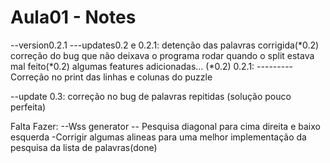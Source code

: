 # Aula01 - Notes
--version0.2.1
---updates0.2 e 0.2.1:
	detenção das palavras corrigida(*0.2)
	correção do bug que não deixava o programa rodar quando o split estava mal feito(*0.2)
	algumas features adicionadas... (*0.2)
	0.2.1:
	---------Correção no print das linhas e colunas do puzzle

--update 0.3:
	correção no bug de palavras repitidas (solução pouco perfeita)

Falta Fazer:
--Wss generator
-- Pesquisa diagonal para cima direita e baixo esquerda
-Corrigir algumas alineas para uma melhor implementação da pesquisa da lista de palavras(done)



